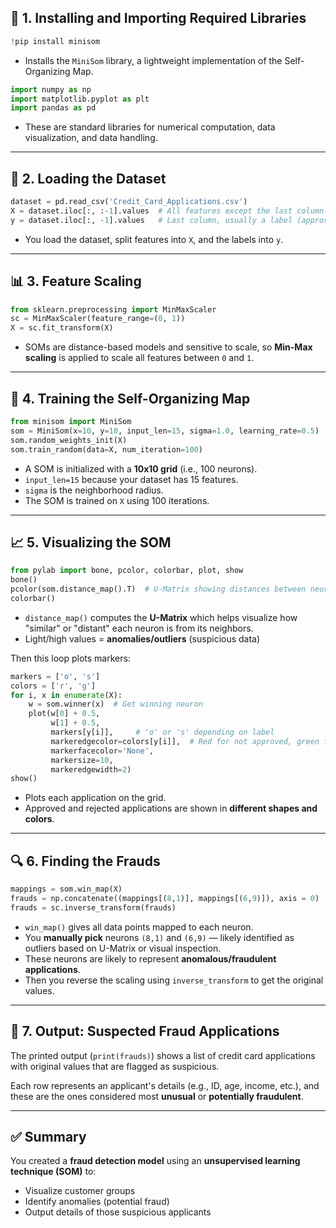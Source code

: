 
## 🔧 **1. Installing and Importing Required Libraries**

```python
!pip install minisom
```

* Installs the `MiniSom` library, a lightweight implementation of the Self-Organizing Map.

```python
import numpy as np
import matplotlib.pyplot as plt
import pandas as pd
```

* These are standard libraries for numerical computation, data visualization, and data handling.

---

## 📄 **2. Loading the Dataset**

```python
dataset = pd.read_csv('Credit_Card_Applications.csv')
X = dataset.iloc[:, :-1].values  # All features except the last column
y = dataset.iloc[:, -1].values   # Last column, usually a label (approved = 1 / not approved = 0)
```

* You load the dataset, split features into `X`, and the labels into `y`.

---

## 📊 **3. Feature Scaling**

```python
from sklearn.preprocessing import MinMaxScaler
sc = MinMaxScaler(feature_range=(0, 1))
X = sc.fit_transform(X)
```

* SOMs are distance-based models and sensitive to scale, so **Min-Max scaling** is applied to scale all features between `0` and `1`.

---

## 🧠 **4. Training the Self-Organizing Map**

```python
from minisom import MiniSom
som = MiniSom(x=10, y=10, input_len=15, sigma=1.0, learning_rate=0.5)
som.random_weights_init(X)
som.train_random(data=X, num_iteration=100)
```

* A SOM is initialized with a **10x10 grid** (i.e., 100 neurons).
* `input_len=15` because your dataset has 15 features.
* `sigma` is the neighborhood radius.
* The SOM is trained on `X` using 100 iterations.

---

## 📈 **5. Visualizing the SOM**

```python
from pylab import bone, pcolor, colorbar, plot, show
bone()
pcolor(som.distance_map().T)  # U-Matrix showing distances between neurons
colorbar()
```

* `distance_map()` computes the **U-Matrix** which helps visualize how "similar" or "distant" each neuron is from its neighbors.
* Light/high values = **anomalies/outliers** (suspicious data)

Then this loop plots markers:

```python
markers = ['o', 's']
colors = ['r', 'g']
for i, x in enumerate(X):
    w = som.winner(x)  # Get winning neuron
    plot(w[0] + 0.5,
         w[1] + 0.5,
         markers[y[i]],     # 'o' or 's' depending on label
         markeredgecolor=colors[y[i]],  # Red for not approved, green for approved
         markerfacecolor='None',
         markersize=10,
         markeredgewidth=2)
show()
```

* Plots each application on the grid.
* Approved and rejected applications are shown in **different shapes and colors**.

---

## 🔍 **6. Finding the Frauds**

```python
mappings = som.win_map(X)
frauds = np.concatenate((mappings[(8,1)], mappings[(6,9)]), axis = 0)
frauds = sc.inverse_transform(frauds)
```

* `win_map()` gives all data points mapped to each neuron.
* You **manually pick** neurons `(8,1)` and `(6,9)` — likely identified as outliers based on U-Matrix or visual inspection.
* These neurons are likely to represent **anomalous/fraudulent applications**.
* Then you reverse the scaling using `inverse_transform` to get the original values.

---

## 📃 **7. Output: Suspected Fraud Applications**

The printed output (`print(frauds)`) shows a list of credit card applications with original values that are flagged as suspicious.

Each row represents an applicant's details (e.g., ID, age, income, etc.), and these are the ones considered most **unusual** or **potentially fraudulent**.

---

## ✅ Summary

You created a **fraud detection model** using an **unsupervised learning technique (SOM)** to:

* Visualize customer groups
* Identify anomalies (potential fraud)
* Output details of those suspicious applicants


